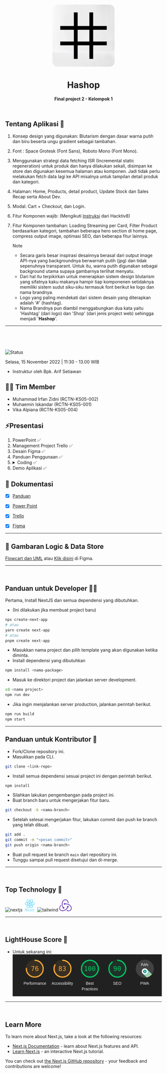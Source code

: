 <div align="center">
<img src="../public/icon-512x512.png" alt="logo" width="200" height="auto" />
  <h1>Hashop</h1>
  <p><b>Final project 2 - Kelompok 1</b></p>
</div>
<br/>

## Tentang Aplikasi 📖
1. Konsep design yang digunakan: Blutarism dengan dasar warna putih dan biru beserta ungu gradient sebagai tambahan.
2. Font : Space Grotesk (Font Sans), Roboto Mono (Font Mono).
3. Menggunakan strategi data fetching ISR (Incremental static regeneration) untuk produk dan hanya dilakukan sekali, disimpan ke store dan digunakan kesemua halaman atau komponen. Jadi tidak perlu melakukan fetch data lagi ke API misalnya untuk tampilan detail produk dan kategori.
3. Halaman: Home, Products, detail product, Update Stock dan Sales Recap serta About Dev.
4. Modal: Cart + Checkout, dan Login.
5. Fitur Komponen wajib: (Mengikuti [Instruksi](https://) dari Hacktiv8)
6. Fitur Komponen tambahan: Loading Streaming per Card, Filter Product berdasarkan kategori, tambahan beberapa hero section di home page, compress output image, optimasi SEO, dan beberapa fitur lainnya.

    Note    
    - Secara garis besar inspirasi desainnya berasal dari output image API-nya yang backgroundnya berwarnah putih (jpg) dan tidak sepenuhnya transparant. Untuk itu, warna putih digunakan sebagai background utama supaya gambarnya terlihat menyatu.
    - Dari hal itu terpikirkan untuk menerapkan sistem design blutarism yang sifatnya kaku makanya hampir tiap komponenen setidaknya memiliki sistem sudut siku-siku termasuk font berikut ke logo dan nama brandnya. 
    - Logo yang paling mendekati dari sistem desain yang diterapkan adalah '#' (hashtag).
    - Nama Brandnya pun diambil menggabungkan dua kata yaitu 'Hashtag' (dari logo) dan 'Shop' (dari jenis project web) sehingga menjadi '**Hashop**'.


---
<br/>

&nbsp;

![Status](https://img.shields.io/badge/Status-Sudah%20Mentoring-green?style=flat-square)

<p align="left">Selasa, 15 November 2022 | 11:30 - 13.00 WIB</p>

* Instruktur oleh Bpk. Arif Setiawan
## 👨‍💻 Tim Member
* Muhammad Irfan Zidni  (RCTN-KS05-002)
* Muhaemin Iskandar     (RCTN-KS05-001)
* Vika Alpiana          (RCTN-KS05-004)


## ⚡Presentasi
    
1.  PowerPoint ✅
2.  Management Project Trello ✅
3.  Desain Figma ✅
4.  Panduan Penggunaan ✅
5.  <details>
    <summary>Coding ✅ </summary>
    <ul>
    <li>Setup code</li>
    <li>Install Library</li>
    <li>Structur Projek</li>
    <li>Component</li>
    <li>Page</li>
    <li>Database - Local Storage</li>
    </ul>
    </details>
6. Demo Aplikasi ✅  


## 📝 Dokumentasi
- [x] [Panduan](Panduan-aplikasi-fp2.pdf)
- [x] [Power Point]()
- [x] [Trello](https://trello.com/b/B6jRcl3z/kanban-hashop)
- [x] [Figma](https://www.figma.com/file/njA9sGky0KzgxkLWR3aCx8/Design-FP2?node-id=0%3A1&t=OQynp4GFsrN1KwoX-1)


----

## 🍄 Gambaran Logic & Data Store
[Flowcart dan UML](FC&UML.png)
atau
[Klik disini](https://www.figma.com/file/njA9sGky0KzgxkLWR3aCx8/Design-FP2?node-id=2%3A2033&t=OQynp4GFsrN1KwoX-1) di Figma.

----
<br/>

## Panduan untuk Developer 🧑‍💻

Pertama, Install NextJS dan semua dependensi yang dibutuhkan.

- (Ini dilakukan jika membuat project baru)

```bash
npx create-next-app
# atau
yarn create next-app
# atau
pnpm create next-app
```
- Masukkan nama project dan pilih template yang akan digunakan ketika diminta.
- Install dependensi yang dibutuhkan

```bash
npm install <nama-package>
```
- Masuk ke direktori project dan jalankan server development.
```bash
cd <nama project>
npm run dev
```
- Jika ingin menjalankan server production, jalankan perintah berikut.
```bash
npm run build
npm start
```

---

## Panduan untuk Kontributor 🤝

- Fork/Clone repository ini.
- Masukkan pada CLI.
```bash
git clone <link-repo>
```
- Install semua dependensi sesuai project ini dengan perintah berikut.
```bash
npm install
```
- Silahkan lakukan pengembangan pada project ini.
- Buat branch baru untuk mengerjakan fitur baru.
```bash
git checkout -b <nama-branch>
```
- Setelah selesai mengerjakan fitur, lakukan commit dan push ke branch yang telah dibuat.
```bash
git add .
git commit -m "<pesan commit>"
git push origin <nama-branch>
```
- Buat pull request ke branch `main` dari repository ini.
- Tunggu sampai pull request disetujui dan di-merge.


---
<br/>

## Top Technology 🚀
<div align="left"> 
<img src="https://upload.wikimedia.org/wikipedia/commons/8/8e/Nextjs-logo.svg" alt="nextjs" width="40" height="40"/> 
<img src="https://raw.githubusercontent.com/devicons/devicon/master/icons/react/react-original-wordmark.svg" alt="react" width="40" height="40"/>  
<img src="https://www.vectorlogo.zone/logos/tailwindcss/tailwindcss-icon.svg" alt="tailwind" width="40" height="40"/>
<img src="https://raw.githubusercontent.com/devicons/devicon/master/icons/redux/redux-original.svg" alt="redux" width="40" height="40"/>
</div>

----
<br/>

## LightHouse Score 🗼
* Untuk sekarang ini:
![Lighthouse Score](Lh-score.png)

---
<br/>

## Learn More

To learn more about Next.js, take a look at the following resources:

- [Next.js Documentation](https://nextjs.org/docs) - learn about Next.js features and API.
- [Learn Next.js](https://nextjs.org/learn) - an interactive Next.js tutorial.

You can check out [the Next.js GitHub repository](https://github.com/vercel/next.js/) - your feedback and contributions are welcome!

